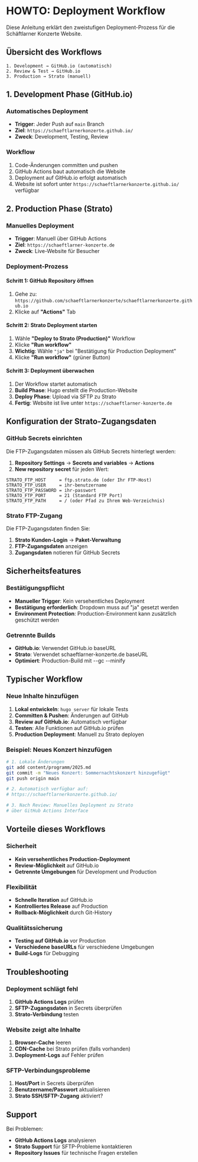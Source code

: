 # HOWTO: Deployment Workflow

Diese Anleitung erklärt den zweistufigen Deployment-Prozess für die Schäftlarner Konzerte Website.

## Übersicht des Workflows

```
1. Development → GitHub.io (automatisch)
2. Review & Test → GitHub.io
3. Production → Strato (manuell)
```

## 1. Development Phase (GitHub.io)

### Automatisches Deployment
- **Trigger**: Jeder Push auf `main` Branch
- **Ziel**: `https://schaeftlarnerkonzerte.github.io/`
- **Zweck**: Development, Testing, Review

### Workflow
1. Code-Änderungen committen und pushen
2. GitHub Actions baut automatisch die Website
3. Deployment auf GitHub.io erfolgt automatisch
4. Website ist sofort unter `https://schaeftlarnerkonzerte.github.io/` verfügbar

## 2. Production Phase (Strato)

### Manuelles Deployment
- **Trigger**: Manuell über GitHub Actions
- **Ziel**: `https://schaeftlarner-konzerte.de`
- **Zweck**: Live-Website für Besucher

### Deployment-Prozess

#### Schritt 1: GitHub Repository öffnen
1. Gehe zu: `https://github.com/schaeftlarnerkonzerte/schaeftlarnerkonzerte.github.io`
2. Klicke auf **"Actions"** Tab

#### Schritt 2: Strato Deployment starten
1. Wähle **"Deploy to Strato (Production)"** Workflow
2. Klicke **"Run workflow"**
3. **Wichtig**: Wähle `"ja"` bei "Bestätigung für Production Deployment"
4. Klicke **"Run workflow"** (grüner Button)

#### Schritt 3: Deployment überwachen
1. Der Workflow startet automatisch
2. **Build Phase**: Hugo erstellt die Production-Website
3. **Deploy Phase**: Upload via SFTP zu Strato
4. **Fertig**: Website ist live unter `https://schaeftlarner-konzerte.de`

## Konfiguration der Strato-Zugangsdaten

### GitHub Secrets einrichten

Die FTP-Zugangsdaten müssen als GitHub Secrets hinterlegt werden:

1. **Repository Settings** → **Secrets and variables** → **Actions**
2. **New repository secret** für jeden Wert:

```
STRATO_FTP_HOST     = ftp.strato.de (oder Ihr FTP-Host)
STRATO_FTP_USER     = ihr-benutzername
STRATO_FTP_PASSWORD = ihr-passwort
STRATO_FTP_PORT     = 21 (Standard FTP Port)
STRATO_FTP_PATH     = / (oder Pfad zu Ihrem Web-Verzeichnis)
```

### Strato FTP-Zugang

Die FTP-Zugangsdaten finden Sie:
1. **Strato Kunden-Login** → **Paket-Verwaltung**
2. **FTP-Zugangsdaten** anzeigen
3. **Zugangsdaten** notieren für GitHub Secrets

## Sicherheitsfeatures

### Bestätigungspflicht
- **Manueller Trigger**: Kein versehentliches Deployment
- **Bestätigung erforderlich**: Dropdown muss auf "ja" gesetzt werden
- **Environment Protection**: Production-Environment kann zusätzlich geschützt werden

### Getrennte Builds
- **GitHub.io**: Verwendet GitHub.io baseURL
- **Strato**: Verwendet schaeftlarner-konzerte.de baseURL
- **Optimiert**: Production-Build mit --gc --minify

## Typischer Workflow

### Neue Inhalte hinzufügen
1. **Lokal entwickeln**: `hugo server` für lokale Tests
2. **Committen & Pushen**: Änderungen auf GitHub
3. **Review auf GitHub.io**: Automatisch verfügbar
4. **Testen**: Alle Funktionen auf GitHub.io prüfen
5. **Production Deployment**: Manuell zu Strato deployen

### Beispiel: Neues Konzert hinzufügen
```bash
# 1. Lokale Änderungen
git add content/programm/2025.md
git commit -m "Neues Konzert: Sommernachtskonzert hinzugefügt"
git push origin main

# 2. Automatisch verfügbar auf:
# https://schaeftlarnerkonzerte.github.io/

# 3. Nach Review: Manuelles Deployment zu Strato
# über GitHub Actions Interface
```

## Vorteile dieses Workflows

### Sicherheit
- **Kein versehentliches Production-Deployment**
- **Review-Möglichkeit** auf GitHub.io
- **Getrennte Umgebungen** für Development und Production

### Flexibilität
- **Schnelle Iteration** auf GitHub.io
- **Kontrolliertes Release** auf Production
- **Rollback-Möglichkeit** durch Git-History

### Qualitätssicherung
- **Testing auf GitHub.io** vor Production
- **Verschiedene baseURLs** für verschiedene Umgebungen
- **Build-Logs** für Debugging

## Troubleshooting

### Deployment schlägt fehl
1. **GitHub Actions Logs** prüfen
2. **SFTP-Zugangsdaten** in Secrets überprüfen
3. **Strato-Verbindung** testen

### Website zeigt alte Inhalte
1. **Browser-Cache** leeren
2. **CDN-Cache** bei Strato prüfen (falls vorhanden)
3. **Deployment-Logs** auf Fehler prüfen

### SFTP-Verbindungsprobleme
1. **Host/Port** in Secrets überprüfen
2. **Benutzername/Passwort** aktualisieren
3. **Strato SSH/SFTP-Zugang** aktiviert?

## Support

Bei Problemen:
- **GitHub Actions Logs** analysieren
- **Strato Support** für SFTP-Probleme kontaktieren
- **Repository Issues** für technische Fragen erstellen